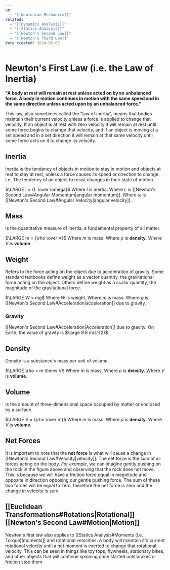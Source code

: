 ```yaml
---
up:
  - "[[Newtonian Mechanics]]"
related:
  - "[[Dynamics Analysis]]"
  - "[[Statics Analysis]]"
  - "[[Newton's Second Law]]"
  - "[[Newton's Third Law]]"
date created: 2024-05-03
---
```

# Newton's First Law (i.e. the Law of Inertia)
**"A body at rest will remain at rest unless acted on by an unbalanced force. A body in motion continues in motion with the same speed and in the same direction unless acted upon by an unbalanced force."**

This law, also sometimes called the "law of inertia", means that bodies maintain their current velocity unless a force is applied to change that velocity. 
	If an object is at rest with zero velocity it will remain at rest until some force begins to change that velocity, and if an object is moving at a set speed and in a set direction it will remain at that same velocity until some force acts on it to change its velocity.
## Inertia
Inertia is the tendency of objects in motion to stay in motion and objects at rest to stay at rest, unless a force causes its speed or direction to change. 
	I.e. The tendency of an object to resist changes in their state of motion. 

$\LARGE I = {L \over \omega}$
	Where $I$ is inertia.
	Where $L$ is [[Newton's Second Law#Angular Momentum|angular momentum]].
	Where $\omega$ is [[Newton's Second Law#Angular Velocity|angular velocity]].
## Mass
Is the quantitative measure of inertia, a fundamental property of all matter.

$\LARGE m = {\rho \over V}$
	Where $m$ is mass.
	Where $\rho$ is **density**.
	Where $V$ is **volume**.
## Weight
Refers to the force acting on the object due to acceleration of gravity.
	Some standard textbooks define weight as a vector quantity, the gravitational force acting on the object. Others define weight as a scalar quantity, the magnitude of the gravitational force. 
	
$\LARGE W = mg$
	Where $W$ is weight.
	Where $m$ is mass.
	Where $g$ is [[Newton's Second Law#Acceleration|acceleration]] due to gravity.

### Gravity
[[Newton's Second Law#Acceleration|Acceleration]] due to gravity. 
	On Earth, the value of gravity is $\large 9.8 m/s^{2}$ 
## Density
Density is a substance's mass per unit of volume.

$\LARGE \rho = m \times V$
	Where $m$ is mass.
	Where $\rho$ is **density**.
	Where $V$ is **volume**.
## Volume
Is the amount of three-dimensional space occupied by matter or enclosed by a surface.

$\LARGE V = {\rho \over m}$
	Where $m$ is mass.
	Where $\rho$ is **density**.
	Where $V$ is **volume**.
## Net Forces
It is important to note that the **net force** is what will cause a change in [[Newton's Second Law#Velocity|velocity]]. 
	The net force is the sum of all forces acting on the body. 
		*For example*, we can imagine gently pushing on the rock in the figure above and observing that the rock does not move. 
			This is because we will have a friction force equal in magnitude and opposite in direction opposing our gentle pushing force. 
				The sum of these two forces will be equal to zero, therefore the net force is zero and the change in velocity is zero.
## [[Euclidean Transformations#Rotations|Rotational]] [[Newton's Second Law#Motion|Motion]]
Newton's first law also applies to [[Statics Analysis#Moments (i.e. Torque)|moments]] and rotational velocities.
	A body will maintain it's current rotational velocity until a net moment is exerted to change that rotational velocity.
		 This can be seen in things like toy tops, flywheels, stationary bikes, and other objects that will continue spinning once started until brakes or friction stop them.